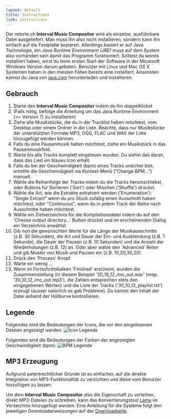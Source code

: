 ```yaml
---
layout: default
title: Instructions
link: instructions
---
```


Der retorte.ch **Interval Music Compositor** wird als einzelne, ausführbare Datei ausgeliefert. Man muss ihn also nicht installieren, sondern kann ihn einfach auf die Festplatte kopieren. Allerdings basiert er auf Java Technologie, ein _Java Runtime Environment (JRE)_ muss auf dem System also vorhanden sein damit das Programm funktioniert.
Solltest du keines installiert haben, wirst du beim ersten Start der Software in der Microsoft Windows Version darum gebeten. Benutzer mit Linux und Mac OS X Systemen haben in den meisten Fällen bereits eine installiert.
Ansonsten kannst du Java von [java.com](http://java.com/) herunterladen und installieren.

## Gebrauch

1. Starte den **Interval Music Compositor** indem du ihn doppelklickst
1. (Falls nötig, befolge die Anleitung um das Java Runtime Environment (>= Version 7) zu installieren)
1. Ziehe alle Musikstücke, die du in der Tracklist haben möchtest, vom Desktop oder einem Ordner in die Liste. Beachte, dass nur Musikstücke der unterstützten Formate MP3, OGG, FLAC und WAV der Liste hinzugefügt werden können.
1. Falls du eine Pausenmusik haben möchtest, ziehe ein Musikstück in das Pausenmusikfeld.
1. Warte bis alle Tracks komplett eingelesen wurden. Du siehst das daran, dass das Lied ein blaues Icon erhält.
1. Falls du bei der Geschwindigkeit (bpm) eines Tracks unsicher bist, ermittle die Geschwindigkeit via Kontext-Menü ("Change BPM...") manuell.
1. Wähle die Reihenfolge der Tracks indem du die Tracks herumschiebst, oder Buttons für Sortieren ('Sort') oder Mischen ('Shuffle') drückst.
1. Wähle die Art, wie die Extrakte extrahiert werden ('Enumeration'): "Single Extract" wenn du pro Stück zufällig einen Ausschnitt haben möchtest, oder "Continuous", wenn du in jedem Track der Reihe nach Ausschnitte haben möchtest.
1. Wähle ein Zielverzeichnis für die Kompilationsdatei indem du auf den 'Choose output directory...' Button drückst und im erscheinenden Dialog ein Verzeichnis anwählst.
1. Gib nun die gewünschten Werte für die Länge der Musikausschnitte (z.B. 30 Sekunden), die Art und Dauer der Ein- und Ausblendung (z.B. 1 Sekunde), die Dauer der Pausen (z.B. 10 Sekunden) und die Anzahl der Wiederholungen (z.B. 12) an. Oder aber wähle den 'Advanced' Reiter und gib Muster von Musik und Pausen ein (z.B. 10,20,30,20).
1. Drück den 'Process' Knopf
1. Warte ein wenig ...
1. Wenn im Fortschrittsbalken 'Finished' erscheint, wurden die Zusammenstellung (in diesem Beispiel '30_10_12_imc_out.wav' (resp. '30_10_12_imc_out.mp3'), die Zahlen entsprechen stets den eingegebenen Werten) und die Liste der Tracks ('30_10_12_playlist.txt') erzeugt (ausser natürlich es gab Probleme). Du kannst den Inhalt der Datei anhand der Hüllkurve kontrollieren.

## Legende

Folgendes sind die Bedeutungen der Icons, die vor den eingelesenen Dateien angezeigt werden:
![Icon Legende](/interval-music-compositor/img/imc_icon_legend.png)

Folgendes sind die Bedeutungen der Farben der angezeigten Geschwindigkeit (bpm):
![BPM Legende](/interval-music-compositor/img/imc_bpm_legend.png)

## MP3 Erzeugung

Aufgrund patentrechtlicher Gründe ist es einfacher, auf die direkte Integration von MP3-Funktionalität zu verzichten und diese vom Benutzer hinzufügen zu lassen.

Um dem **Interval Music Compositor** also die Eigenschaft zu verleihen, direkt MP3-Dateien zu schreiben, kann das Konvertierungstool [Lame](http://lame.sourceforge.net/) im Verzeichnis hinzugefügt werden. Eine Anleitung für die Systeme folgt den jeweiligen Downloadanweisungen auf der [Downloadseite](download).
